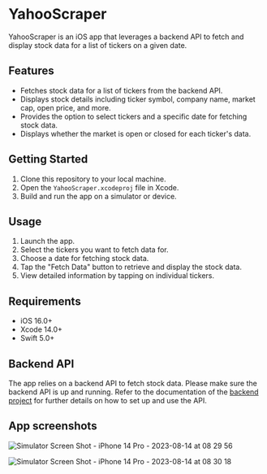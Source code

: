 # YahooScraper

YahooScraper is an iOS app that leverages a backend API to fetch and display stock data for a list of tickers on a given date.

## Features

- Fetches stock data for a list of tickers from the backend API.
- Displays stock details including ticker symbol, company name, market cap, open price, and more.
- Provides the option to select tickers and a specific date for fetching stock data.
- Displays whether the market is open or closed for each ticker's data.

## Getting Started

1. Clone this repository to your local machine.
2. Open the `YahooScraper.xcodeproj` file in Xcode.
3. Build and run the app on a simulator or device.

## Usage

1. Launch the app.
2. Select the tickers you want to fetch data for.
3. Choose a date for fetching stock data.
4. Tap the "Fetch Data" button to retrieve and display the stock data.
5. View detailed information by tapping on individual tickers.

## Requirements

- iOS 16.0+
- Xcode 14.0+
- Swift 5.0+

## Backend API

The app relies on a backend API to fetch stock data. Please make sure the backend API is up and running. Refer to the documentation of the [backend project](https://github.com/ssuvalija/yahoo-finance-scraper) for further details on how to set up and use the API.

## App screenshots

![Simulator Screen Shot - iPhone 14 Pro - 2023-08-14 at 08 29 56](https://github.com/ssuvalija/yahoo-scraper-iOS/assets/62721493/0c3afe3a-a7eb-48a3-864d-899bcc9046eb)

![Simulator Screen Shot - iPhone 14 Pro - 2023-08-14 at 08 30 18](https://github.com/ssuvalija/yahoo-scraper-iOS/assets/62721493/d1942532-ecd2-42a6-980c-f435beb91953)


